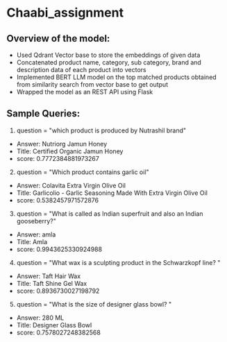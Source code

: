 # Chaabi_assignment

## Overview of the model:
- Used Qdrant Vector base to store the embeddings of given data
- Concatenated product name, category, sub category, brand and description data of each product into vectors
- Implemented BERT LLM model on the top matched products obtained from similarity search from vector base to get output
- Wrapped the model as an REST API using Flask 


## Sample Queries:

1. question = "which product is produced by Nutrashil brand"
  - Answer:  Nutriorg Jamun Honey 
  - Title:  Certified Organic Jamun Honey 
  - score:  0.7772384881973267

2. question = "Which product contains garlic oil"
  - Answer:  Colavita Extra Virgin Olive Oil 
  - Title:  Garlicolio - Garlic Seasoning Made With Extra Virgin Olive Oil 
  - score:  0.5382457971572876

3. question = "What is called as Indian superfruit and also an Indian gooseberry?"
  - Answer:  amla 
  - Title:  Amla 
  - score:  0.9943625330924988

4. question = "What wax is a sculpting product in the Schwarzkopf line? "
  - Answer:  Taft Hair Wax 
  - Title:  Taft Shine Gel Wax 
  - score:  0.8936730027198792

5. question = "What is the size of designer glass bowl? "
  - Answer:  280 ML 
  - Title:  Designer Glass Bowl 
  - score:  0.7578027248382568

